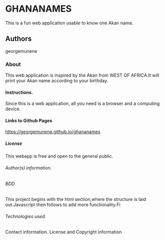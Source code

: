# GHANANAMES
This is a fun web application usable to know one Akan name.

## Authors
georgemunene

### About
This web application is inspired by the Akan from WEST OF AFRICA.It will print your Akan name according to your birthday.

#### Instructions.
Since this is a web application, all you need is a browser and a computing device.

#### Links to Github Pages
https://georgemunene.github.io/ghananames

##### License
This webapp is free and open to the general public.

###### Author(s) information.

###### BDD
This project begins with the html section,where the structure is laid out.Javascript then follows to add more functionality.Fi

###### Technologies used.

Contact information.
License and Copyright information